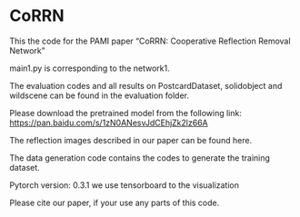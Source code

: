 # CoRRN

This the code for the PAMI paper “CoRRN: Cooperative Reflection Removal Network”

main1.py is corresponding to the network1. 

The evaluation codes and all results on PostcardDataset, solidobject and wildscene can be found in the evaluation folder. 

Please download the pretrained model from the following link:
https://pan.baidu.com/s/1zN0ANesvJdCEhjZk2lz66A

The reflection images described in our paper can be found here. 

The data generation code contains the codes to generate the training dataset. 

Pytorch version: 0.3.1 we use tensorboard to the visualization

Please cite our paper, if your use any parts of this code. 
